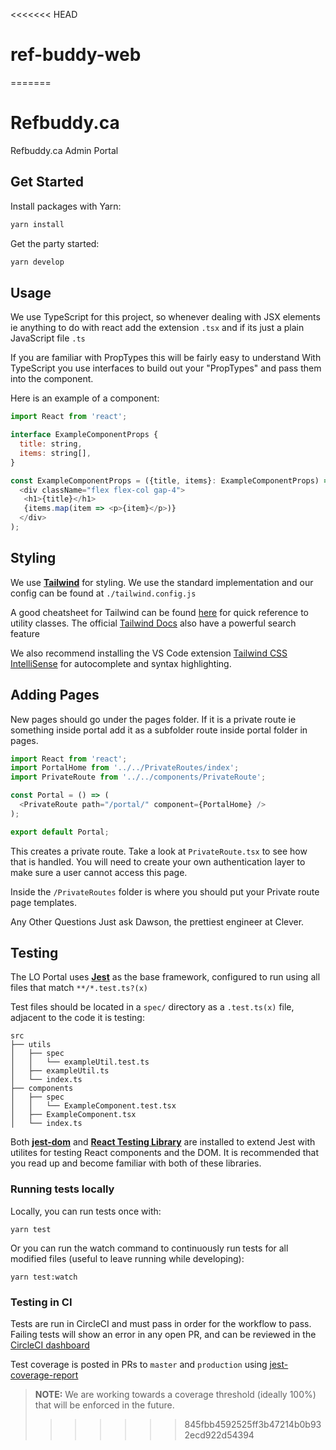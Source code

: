 <<<<<<< HEAD
# ref-buddy-web
=======
# Refbuddy.ca

Refbuddy.ca Admin Portal

## Get Started

Install packages with Yarn:
```bash
yarn install
```

Get the party started:
```bash
yarn develop
```

## Usage

We use TypeScript for this project, so whenever dealing with JSX elements ie anything to do with react add the extension `.tsx` and if its just a plain JavaScript file `.ts`

If you are familiar with PropTypes this will be fairly easy to understand
With TypeScript you use interfaces to build out your "PropTypes" and pass them into the component.

Here is an example of a component: 
```javascript
import React from 'react';

interface ExampleComponentProps {
  title: string,
  items: string[],
}

const ExampleComponentProps = ({title, items}: ExampleComponentProps) => (
  <div className="flex flex-col gap-4">
   <h1>{title}</h1>
   {items.map(item => <p>{item}</p>)}
  </div>
);
```

## Styling
We use **[Tailwind](https://tailwindcss.com/docs/utility-first)** for styling. We use the standard implementation and our config can be found at `./tailwind.config.js`


A good cheatsheet for Tailwind can be found [here](https://nerdcave.com/tailwind-cheat-sheet) for quick reference to utility classes. The official [Tailwind Docs](https://tailwindcss.com/docs/utility-first) also have a powerful search feature

We also recommend installing the VS Code extension [Tailwind CSS IntelliSense](https://marketplace.visualstudio.com/items?itemName=bradlc.vscode-tailwindcss) for autocomplete and syntax highlighting.

## Adding Pages

New pages should go under the pages folder. If it is a private route ie something inside portal add it as a subfolder route inside portal folder in pages. 

```javascript
import React from 'react';
import PortalHome from '../../PrivateRoutes/index';
import PrivateRoute from '../../components/PrivateRoute';

const Portal = () => (
  <PrivateRoute path="/portal/" component={PortalHome} />
);

export default Portal;
```

This creates a private route. Take a look at `PrivateRoute.tsx` to see how that is handled. You will need to create your own authentication layer to make sure a user cannot access this page.

Inside the `/PrivateRoutes` folder is where you should put your Private route page templates.

Any Other Questions Just ask Dawson, the prettiest engineer at Clever.

## Testing

The LO Portal uses **[Jest](https://jestjs.io/docs/getting-started)** as the base framework, configured to run using all files that match `**/*.test.ts?(x)`

Test files should be located in a `spec/` directory as a `.test.ts(x)` file, adjacent to the code it is testing:

```
src
├── utils
│   ├── spec
│   │   └── exampleUtil.test.ts
│   ├── exampleUtil.ts
│   └── index.ts
├── components
│   ├── spec
│   │   └── ExampleComponent.test.tsx
│   ├── ExampleComponent.tsx
│   └── index.ts
```

Both **[jest-dom](https://github.com/testing-library/jest-dom)** and **[React Testing Library](https://testing-library.com/docs/react-testing-library/intro/)** are installed to extend Jest with utilites for testing React components and the DOM. It is recommended that you read up and become familiar with both of these libraries.

### Running tests locally

Locally, you can run tests once with:
```
yarn test
```

Or you can run the watch command to continuously run tests for all modified files (useful to leave running while developing):
```
yarn test:watch
```

### Testing in CI

Tests are run in CircleCI and must pass in order for the workflow to pass. Failing tests will show an error in any open PR, and can be reviewed in the [CircleCI dashboard](https://app.circleci.com/pipelines/github/clever-real-estate/clever-LO-portal)

Test coverage is posted in PRs to `master` and `production` using [jest-coverage-report](https://github.com/marketplace/actions/jest-coverage-report)

>**NOTE:** We are working towards a coverage threshold (ideally 100%) that will be enforced in the future.
>>>>>>> 845fbb4592525ff3b47214b0b932ecd922d54394
